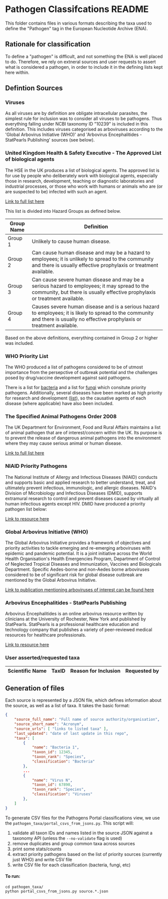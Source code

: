 # Pathogen Classifcations README
This folder contains files in various formats describing the taxa used to define the "Pathogen" tag in the European Nucleotide Archive (ENA).

## Rationale for classification

To define a "pathogen" is difficult, and not something the ENA is well placed to do. Therefore, we rely on extneral sources and user requests to assert what is considered a pathogen, in order to include it in the defining lists kept here within.

## Defintion Sources

### Viruses
As all viruses are by definition are obligate intracellular parasites, the simplest rule for inclusion was to consider all viruses to be pathogens. Thus everything falling under NCBI taxonomy ID "10239" is included in this definition. This includes viruses categorised as arboviruses according to the 'Global Arbovirus Initiative (WHO)' and 'Arbovirus Encephalitides - StatPearls Publishing' sources (see below).

### United Kingdom Health & Safety Executive - The Approved List of biological agents
The HSE in the UK produces a list of biological agents. The approved list is for use by people who deliberately work with biological agents, especially those in research, development, teaching or diagnostic laboratories and industrial processes, or those who work with humans or animals who are (or are suspected to be) infected with such an agent.

[Link to full list here](https://www.hse.gov.uk/pubns/misc208.htm)

This list is divided into Hazard Groups as defined below.

| Group Name | Definition |
| ---------- | ---------- |
| Group 1 | Unlikely to cause human disease. |
| Group 2 | Can cause human disease and may be a hazard to employees; it is unlikely to spread to the community and there is usually effective prophylaxis or treatment available.|
| Group 3 | Can cause severe human disease and may be a serious hazard to employees; it may spread to the community, but there is usually effective prophylaxis or treatment available.|
| Group 4 | Causes severe human disease and is a serious hazard to employees; it is likely to spread to the community and there is usually no effective prophylaxis or treatment available.|

Based on the above definitions, everything contained in Group 2 or higher was included.

### WHO Priority List
The WHO produced a list of pathogens considered to be of utmost importance from the persepctive of outbreak potential and the challenges posed by drug/vaccine development against said pathogens.

There is a list for [bacteria](https://www.who.int/publications/i/item/9789240093461) and a list for [fungi](https://www.who.int/publications/i/item/9789240060241) which consitute priority pathogens. Additionally, several diseases have been marked as high priority for research and development ([list](https://www.who.int/activities/prioritizing-diseases-for-research-and-development-in-emergency-contexts)), so the causative agents of each disease (where applicable) have also been included.

### The Specified Animal Pathogens Order 2008

The UK Department for Environment, Food and Rural Affairs maintains a list of animal pathogen that are of interest/concern within the UK. Its purpose is to prevent the release of dangerous animal pathogens into the environment where they may cause serious animal or human disease.

[Link to full list here](https://www.legislation.gov.uk/uksi/2008/944/schedule/1/made)

### NIAID Priority Pathogens
The National Institute of Allergy and Infectious Diseases (NIAID) conducts and supports basic and applied research to better understand, treat, and ultimately prevent infectious, immunologic, and allergic diseases. NIAID's Division of Microbiology and Infectious Diseases (DMID), supports extramural research to control and prevent diseases caused by virtually all human infectious agents except HIV. DMID have produced a priority pathogen list below:

[Link to resource here](https://github.com/enasequence/ena-content-dataflow/blob/PP-326/classifications/NIAID_priority_pathogens_Additional_Info_Nov2024.docx.pdf)

### Global Arbovirus Initiative (WHO)
The Global Arbovirus Initiative provides a framework of objectives and priority activities to tackle emerging and re-emerging arboviruses with epidemic and pandemic potential. It is a joint initiative across the World Health Organisation's Health Emergencies Program, Department of Control of Neglected Tropical Diseases and Immunization, Vaccines and Biologicals Department. Specific Aedes-borne and non-Aedes borne arboviruses considered to be of significant risk for global disease outbreak are mentioned by the Global Arbovirus Initiative. 

[Link to publication mentioning arboviruses of interest can be found here](https://iris.who.int/bitstream/handle/10665/376630/9789240088948-eng.pdf?sequence=1)

### Arbovirus Encephalitides - StatPearls Publishing
Arbovirus Encephalitides is an online arbovirus resource written by clinicians at the University of Rochester, New York and published by StatPearls. StatPearls is a professional healthcare education and technology company that publishes a variety of peer-reviewed medical resources for healthcare professionals. 

[Link to resource here](https://www.ncbi.nlm.nih.gov/books/NBK560866/)

### User asserted/requested taxa

| Scientific Name | TaxID | Reason for Inclusion | Requested by |
| ---------- | ------- | --------- | ------- |


## Generation of files

Each source is represented by a JSON file, which defines information about the source, as well as a list of taxa. It takes the basic format:

```json
{
    "source_full_name": "Full name of source authority/organisation",
    "source_short_name": "Acronym",
    "source_urls": [ "links to listed taxa" ],
    "last_updated": "date of last update in this repo",
    "taxa": [
        {
            "name": "Bacteria 1",
            "taxon_id": 12345,
            "taxon_rank": "Species",
            "classification": "Bacteria"
        },
        ...
        {
            "name": "Virus N",
            "taxon_id": 67890,
            "taxon_rank": "Species",
            "classification": "Viruses"
        },
    ]
}
```

To generate CSV files for the Pathogens Portal classifications view, we use the `pathogen_taxa/portal_csvs_from_jsons.py`. This script will:

1. validate all taxon IDs and names listed in the source JSON against a taxonomy API (unless the `--no-validate` flag is used)
2. remove duplicates and group common taxa across sources
3. print some stats/counts
4. extract priority pathogens based on the list of priority sources (currently just WHO) and write CSV file
5. write CSV file for each classification (bacteria, fungi, etc)

#### To run:
```
cd pathogen_taxa/
python portal_csvs_from_jsons.py source.*.json
```

